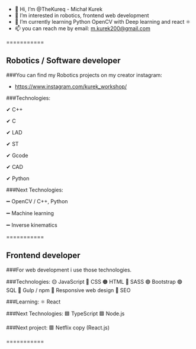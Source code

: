 - 👋 Hi, I’m @TheKureq - Michał Kurek
- 👀 I’m interested in robotics, frontend web development
- 🌱 I’m currently learning Python OpenCV with Deep learning and react ⚛
- 📫 you can reach me by email: m.kurek200@gmail.com

===========

## Robotics / Software developer

###You can find my Robotics projects on my creator instagram:
- https://www.instagram.com/kurek_workshop/

###Technologies:

✔ C++

✔ C

✔ LAD

✔ ST

✔ Gcode

✔ CAD

✔ Python


###Next Technologies:

➖ OpenCV / C++, Python

➖ Machine learning

➖ Inverse kinematics


===========

## Frontend developer

###For web development i use those technologies.

###Technologies:
🟡 JavaScript
🔵 CSS
🟠 HTML
🔴 SASS
🟣 Bootstrap
🟢 SQL
🥤  Gulp / npm
📱   Responsive web design
📢 SEO

###Learning:
⚛ React

###Next Technologies:
🟦 TypeScript
🟩 Node.js

###Next project:
🟥 Netflix copy (React.js)

===========



<!---
TheKureq/TheKureq is a ✨ special ✨ repository because its `README.md` (this file) appears on your GitHub profile.
You can click the Preview link to take a look at your changes.
--->
